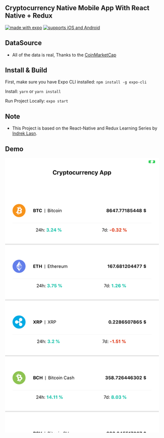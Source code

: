 ## Cryptocurrency Native Mobile App With React Native + Redux

[![made with expo](https://img.shields.io/badge/MADE%20WITH%20EXPO-000.svg?style=for-the-badge&logo=expo&labelColor=4630eb&logoWidth=20)](https://github.com/expo/expo) [![supports iOS and Android](https://img.shields.io/badge/Platforms-Native-4630EB.svg?style=for-the-badge&logo=EXPO&labelColor=000&logoColor=fff)](https://github.com/expo/expo)

## DataSource

- All of the data is real, Thanks to the [CoinMarketCap](https://coinmarketcap.com/api/)

## Install & Build

First, make sure you have Expo CLI installed: `npm install -g expo-cli`

Install: `yarn` or `yarn install`

Run Project Locally: `expo start`

## Note

- This Project is based on the React-Native and Redux Learning Series by [Indrek Lasn](https://medium.com/@indreklasn).

## Demo

![Demo](https://github.com/rgarimella0124/CryptoTracker-App-Expo/blob/master/assets/demo.png)